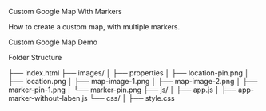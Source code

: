 Custom Google Map With Markers

How to create a custom map, with multiple markers.

Custom Google Map Demo

Folder Structure


├── index.html
├── images/
│    ├── properties
│    ├── location-pin.png
│    ├── location.png
│    ├── map-image-1.png
│    ├── map-image-2.png
│    ├── marker-pin-1.png
│    └── marker-pin.png
├── js/
│    ├── app.js
│    ├── app-marker-without-laben.js
└── css/
│    ├── style.css
